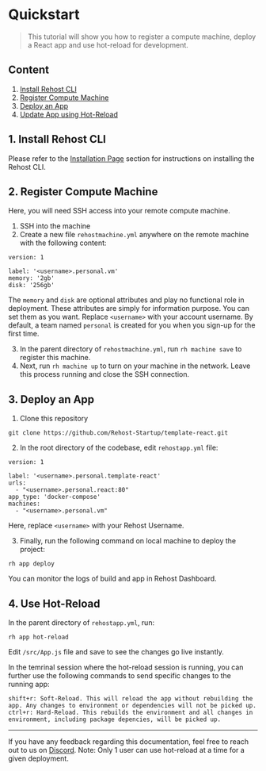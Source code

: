 # Quickstart

> This tutorial will show you how to register a compute machine, deploy a React app and use hot-reload for development.

## Content
1. [Install Rehost CLI](getting-started/quickstart?id=_1-install-rehost-cli)
2. [Register Compute Machine](/getting-started/quickstart?id=_2-register-compute-machine)
3. [Deploy an App](/getting-started/quickstart?id=_3-deploy-an-app)
4. [Update App using Hot-Reload](/getting-started/quickstart?id=_4-use-hot-reload)

## 1. Install Rehost CLI

Please refer to the [Installation Page](/getting-started/installation.md) section for instructions on installing the Rehost CLI.

## 2. Register Compute Machine

Here, you will need SSH access into your remote compute machine.
1. SSH into the machine
2. Create a new file `rehostmachine.yml` anywhere on the remote machine with the following content: 

```
version: 1

label: '<username>.personal.vm'
memory: '2gb'
disk: '256gb'

```

The `memory` and `disk` are optional attributes and play no functional role in deployment. These attributes are simply for information purpose. You can set them as you want. Replace `<username>` with your account username. By default, a team named `personal` is created for you when you sign-up for the first time.

3. In the parent directory of `rehostmachine.yml`, run `rh machine save` to register this machine.
4. Next, run `rh machine up` to turn on your machine in the network. Leave this process running and close the SSH connection.

## 3. Deploy an App
1. Clone this repository

```
git clone https://github.com/Rehost-Startup/template-react.git

```
2. In the root directory of the codebase, edit `rehostapp.yml` file:

```
version: 1

label: '<username>.personal.template-react'
urls:
  - "<username>.personal.react:80"
app_type: 'docker-compose'
machines:
  - "<username>.personal.vm"

```

Here, replace `<username>` with your Rehost Username.

3. Finally, run the following command on local machine to deploy the project:

```
rh app deploy

```
You can monitor the logs of build and app in Rehost Dashboard.

## 4. Use Hot-Reload

In the parent directory of `rehostapp.yml`, run:

```
rh app hot-reload

```

Edit `/src/App.js` file and save to see the changes go live instantly.

In the temrinal session where the hot-reload session is running, you can further use the following commands to send specific changes to the running app:

```
shift+r: Soft-Reload. This will reload the app without rebuilding the app. Any changes to environment or dependencies will not be picked up.
ctrl+r: Hard-Reload. This rebuilds the environment and all changes in environment, including package depencies, will be picked up.

```

<hr/>



If you have any feedback regarding this documentation, feel free to reach out to us on [Discord](https://discord.gg/RnkBxDJJhQ).
Note: Only 1 user can use hot-reload at a time for a given deployment.

